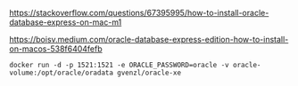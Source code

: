 https://stackoverflow.com/questions/67395995/how-to-install-oracle-database-express-on-mac-m1

https://boisv.medium.com/oracle-database-express-edition-how-to-install-on-macos-538f6404fefb

```
docker run -d -p 1521:1521 -e ORACLE_PASSWORD=oracle -v oracle-volume:/opt/oracle/oradata gvenzl/oracle-xe
```
